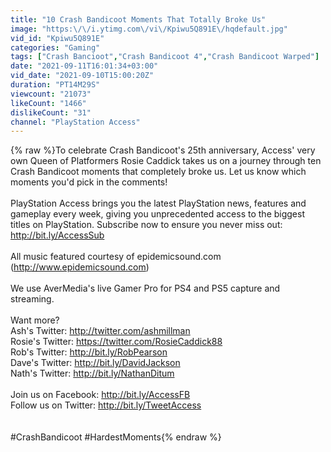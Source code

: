 ```yaml
---
title: "10 Crash Bandicoot Moments That Totally Broke Us"
image: "https:\/\/i.ytimg.com\/vi\/Kpiwu5Q891E\/hqdefault.jpg"
vid_id: "Kpiwu5Q891E"
categories: "Gaming"
tags: ["Crash Bancioot","Crash Bandicoot 4","Crash Bandicoot Warped"]
date: "2021-09-11T16:01:34+03:00"
vid_date: "2021-09-10T15:00:20Z"
duration: "PT14M29S"
viewcount: "21073"
likeCount: "1466"
dislikeCount: "31"
channel: "PlayStation Access"
---
```

{% raw %}To celebrate Crash Bandicoot's 25th anniversary, Access' very own Queen of Platformers Rosie Caddick takes us on a journey through ten Crash Bandicoot moments that completely broke us. Let us know which moments you'd pick in the comments!<br /><br />PlayStation Access brings you the latest PlayStation news, features and gameplay every week, giving you unprecedented access to the biggest titles on PlayStation. Subscribe now to ensure you never miss out: <a rel="nofollow" target="blank" href="http://bit.ly/AccessSub">http://bit.ly/AccessSub</a><br /><br />All music featured courtesy of epidemicsound.com (<a rel="nofollow" target="blank" href="http://www.epidemicsound.com)">http://www.epidemicsound.com)</a><br /><br />We use AverMedia's live Gamer Pro for PS4 and PS5 capture and streaming. <br /><br />Want more?<br />Ash's Twitter: <a rel="nofollow" target="blank" href="http://twitter.com/ashmillman">http://twitter.com/ashmillman</a><br />Rosie's Twitter: <a rel="nofollow" target="blank" href="https://twitter.com/RosieCaddick88">https://twitter.com/RosieCaddick88</a><br />Rob's Twitter:    <a rel="nofollow" target="blank" href="http://bit.ly/RobPearson">http://bit.ly/RobPearson</a><br />Dave's Twitter:  <a rel="nofollow" target="blank" href="http://bit.ly/DavidJackson">http://bit.ly/DavidJackson</a><br />Nath's Twitter:  <a rel="nofollow" target="blank" href="http://bit.ly/NathanDitum">http://bit.ly/NathanDitum</a><br /><br />Join us on Facebook: <a rel="nofollow" target="blank" href="http://bit.ly/AccessFB">http://bit.ly/AccessFB</a><br />Follow us on Twitter: <a rel="nofollow" target="blank" href="http://bit.ly/TweetAccess">http://bit.ly/TweetAccess</a><br /><br /><br />#CrashBandicoot #HardestMoments{% endraw %}
